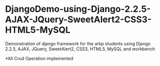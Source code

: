 # DjangoDemo-using-Django-2.2.5-AJAX-JQuery-SweetAlert2-CSS3-HTML5-MySQL
Demonstration of django framework for the arkp students using Django 2.2.5, AJAX, JQuery, SweetAlert2, CSS3, HTML5, MySQL and workbench

*All Crud Operation implemented
